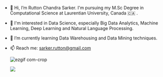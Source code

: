 - 👋 Hi, I’m Rutton Chandra Sarker. I'm pursuing my M.Sc Degree in Computational Science at Laurentian University, Canada 🇨🇦 . 
- 👀 I'm interested in Data Science, especially Big Data Analytics, Machine Learning, Deep Learning and Natural Language Processing.
- 🌱 I’m currently learning Data Warehousing and Data Mining techniques. 
- 📫 Reach me: sarker.rutton@gmail.com

   ![ezgif com-crop](https://user-images.githubusercontent.com/59698649/222917196-63c89a98-c001-4a86-a584-6a5096e6cfef.gif)


    ![](https://komarev.com/ghpvc/?username=RuttonSarker&color=red&style=for-the-badge)




<!---
RuttonSarker/RuttonSarker is a ✨ special ✨ repository because its `README.md` (this file) appears on your GitHub profile.
You can click the Preview link to take a look at your changes.
--->
